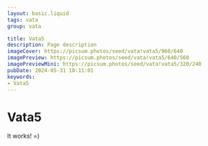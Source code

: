 ```yaml
---
layout: basic.liquid
tags: vata
group: vata

title: Vata5
description: Page description
imageCover: https://picsum.photos/seed/vata!vata5/960/640
imagePreview: https://picsum.photos/seed/vata!vata5/640/560
imagePreviewMini: https://picsum.photos/seed/vata!vata5/320/240
pubDate: 2024-05-31 10:11:01
keywords:
- Vata5
---
```


# Vata5

It works! =)
